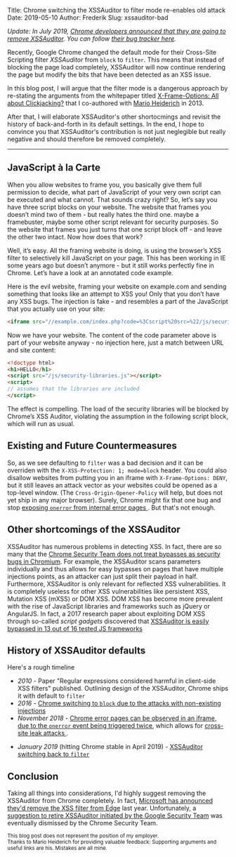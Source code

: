 Title: Chrome switching the XSSAuditor to filter mode re-enables old attack
Date: 2019-05-10
Author: Frederik
Slug: xssauditor-bad 

*Update: In July 2019, [Chrome developers announced that they are going
to remove XSSAuditor](https://groups.google.com/a/chromium.org/forum/#!searchin/blink-dev/xssauditor|sort:date/blink-dev/TuYw-EZhO9g/5xHgUfaBAwAJ).
You can follow [their bug tracker
here](https://bugs.chromium.org/p/chromium/issues/detail?id=968591).*

Recently, Google Chrome changed the default mode for their Cross-Site Scripting
filter *XSSAuditor* from `block` to `filter`. This means that instead of
blocking the page load completely, XSSAuditor will now continue rendering the
page but modify the bits that have been detected as an XSS issue.

In this blog post, I will argue that the filter mode is a dangerous approach
by re-stating the arguments from the whitepaper titled
[X-Frame-Options: All about
Clickjacking?](https://frederik-braun.com/xfo-clickjacking.pdf)
that I co-authored with [Mario Heiderich](https://heideri.ch/) in
2013.

After that, I will elaborate XSSAuditor's other shortocmings and revisit
the history of back-and-forth in its default settings.
In the end, I hope to convince you that XSSAuditor's contribution is
not just neglegible  but really negative and should therefore be removed
completely.

<hr>

## JavaScript à la Carte
When you allow websites to frame you, you basically give them full permission to
decide, what part of JavaScript of your very own script can be executed and what
cannot. That sounds crazy right? So, let’s say you have three script blocks on
your website. The website that frames you doesn’t mind two of them - but really
hates the third one. maybe a framebuster, maybe some other script relevant for
security purposes. So the website that frames you just turns that one script
block off - and leave the other two intact. Now how does that work?

Well, it’s easy. All the framing website is doing, is using the browser’s XSS
filter to selectively kill JavaScript on your page. This has been working in IE
some years ago but doesn’t anymore - but it still works perfectly fine in
Chrome. Let’s have a look at an annotated code example.

Here is the evil website, framing your website on example.com and sending
something that looks like an attempt to XSS you! Only that you don’t have any
XSS bugs. The injection is fake - and resembles a part of the JavaScript that
you actually use on your site:

```html
<iframe src="//example.com/index.php?code=%3Cscript%20src=%22/js/security-libraries.js%22%3E%3C/script%3E"></iframe>

```

Now we have your website. The content of the code parameter above is part of
your website anyway - no injection here, just a match between URL and site
content:

```html
<!doctype html>
<h1>HELLO</h1>
<script src="/js/security-libraries.js"></script>
<script>
// assumes that the libraries are included
</script>
```

The effect is compelling. The load of the security libraries will be blocked by
Chrome’s XSS Auditor, violating the assumption in the following script block,
which will run as usual.

## Existing and Future Countermeasures
So, as we see defaulting to `filter` was a bad decision and it can be overriden
with the `X-XSS-Protection: 1; mode=block` header. You could also disallow
websites from putting you in an iframe with `X-Frame-Options: DENY`, but it
still leaves an attack vector as your websites could be opened as a top-level
window. (The `Cross-Origin-Opener-Policy` will help, but does not yet
ship in any major browser). Surely, Chrome might fix that one bug and stop
[exposing `onerror` from internal error pages
](https://portswigger.net/blog/exposing-intranets-with-reliable-browser-based-port-scanning).
But that's not enough.

## Other shortcomings of the XSSAuditor
XSSAuditor has numerous problems in detecting XSS. In fact, there are so many
that the [Chrome Security Team does not treat bypasses as security bugs in
Chromium](
https://chromium.googlesource.com/chromium/src/+/master/docs/security/faq.md#are-xss-filter-bypasses-considered-security-bugs).
For example, the XSSAuditor scans parameters individually and thus allows for
easy bypasses on pages that have multiple injections points, as an attacker can
just split their payload in half.
Furthermore, XSSAuditor is only relevant for reflected XSS vulnerabilities. It
is completely useless for other XSS vulnerabilities like persistent XSS,
Mutation XSS (mXSS) or DOM XSS. DOM XSS has become more prevalent with the
rise of JavaScript libraries and frameworks such as jQuery or AngularJS.
In fact, a 2017 research paper about exploiting DOM XSS through so-called
*script gadgets* discovered that [XSSAuditor is easily bypassed in 13 out of 16
tested JS frameworks
](https://github.com/google/security-research-pocs/blob/master/script-gadgets/ccs_gadgets.pdf)


## History of XSSAuditor defaults
Here's a rough timeline

- *2010* - Paper "Regular expressions considered harmful in client-side XSS
filters" published. Outlining design of the XSSAuditor, Chrome ships it
with default to `filter`
- *2016* - [Chrome switching to `block` due to the attacks with non-existing
injections](https://groups.google.com/a/chromium.org/forum/#!msg/blink-dev/aZsNygF84JM/86EbD_q0CAAJ)
- *November 2018* - [Chrome error pages can be observed in an iframe, due to
the `onerror` event being triggered
twice](https://portswigger.net/blog/exposing-intranets-with-reliable-browser-based-port-scanning),
which allows for [cross-site leak attacks
](https://github.com/xsleaks/xsleaks/wiki/Browser-Side-Channels#xss-filters).
* *January 2019* (hitting Chrome stable in April 2019) - [XSSAuditor switching
back to
`filter`](https://chromium-review.googlesource.com/c/chromium/src/+/1417872)

## Conclusion
Taking all things into considerations, I'd highly suggest removing the
XSSAuditor from Chrome completely. In fact, [Microsoft has announced they'd
remove the XSS filter from Edge](
https://blogs.windows.com/windowsexperience/2018/07/25/announcing-windows-10-insider-preview-build-17723-and-build-18204/)
last year. Unfortunately, a [suggestion to retire XSSAuditor initiated by the
Google Security Team](
https://bugs.chromium.org/p/chromium/issues/detail?id=898081&desc=2) was
eventually dismissed by the Chrome Security Team.

<footnote><small>
This blog post does not represent the position of my employer.<br>
Thanks to Mario Heiderich for providing valuable feedback:
Supporting arguments and useful links are his. Mistakes are all mine.
</small></footnote>

